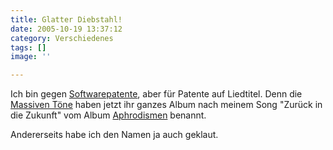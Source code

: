 ```yaml
---
title: Glatter Diebstahl!
date: 2005-10-19 13:37:12
category: Verschiedenes
tags: []
image: ''

---
```


Ich bin gegen [Softwarepatente](http://petition.eurolinux.org/index.html), aber für Patente auf Liedtitel. Denn die [Massiven Töne](http://www.massivewelt.de/) haben jetzt ihr ganzes Album nach meinem Song "Zurück in die Zukunft" vom Album [Aphrodismen](/downloads) benannt.  

  

Andererseits habe ich den Namen ja auch geklaut.
